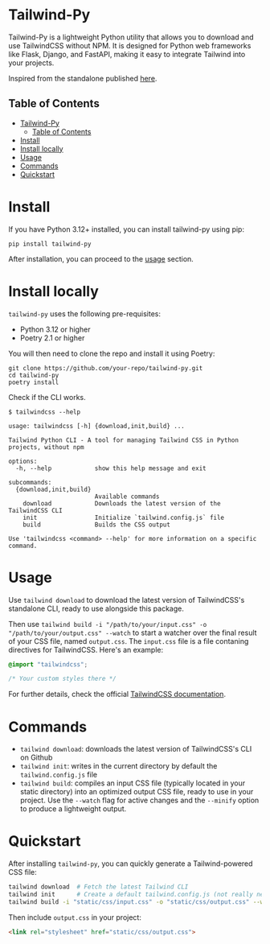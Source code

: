 # Tailwind-Py

Tailwind-Py is a lightweight Python utility that allows you to download and use TailwindCSS without NPM. It is designed for Python web frameworks like Flask, Django, and FastAPI, making it easy to integrate Tailwind into your projects.

Inspired from the standalone published [here](https://tailwindcss.com/blog/standalone-cli).

## Table of Contents

- [Tailwind-Py](#tailwind-py)
  - [Table of Contents](#table-of-contents)
- [Install](#install)
- [Install locally](#install-locally)
- [Usage](#usage)
- [Commands](#commands)
- [Quickstart](#quickstart)

# Install

If you have Python 3.12+ installed, you can install tailwind-py using pip:

```shell
pip install tailwind-py
```

After installation, you can proceed to the [usage](#usage) section.

# Install locally

`tailwind-py` uses the following pre-requisites:

- Python 3.12 or higher
- Poetry 2.1 or higher

You will then need to clone the repo and install it using Poetry:

```shell
git clone https://github.com/your-repo/tailwind-py.git
cd tailwind-py
poetry install
```

Check if the CLI works.

```text
$ tailwindcss --help

usage: tailwindcss [-h] {download,init,build} ...

Tailwind Python CLI - A tool for managing Tailwind CSS in Python projects, without npm

options:
  -h, --help            show this help message and exit

subcommands:
  {download,init,build}
                        Available commands
    download            Downloads the latest version of the TailwindCSS CLI
    init                Initialize `tailwind.config.js` file
    build               Builds the CSS output

Use 'tailwindcss <command> --help' for more information on a specific command.
```

# Usage

Use `tailwind download` to download the latest version of TailwindCSS's standalone CLI, ready to use alongside this package.

Then use `tailwind build -i "/path/to/your/input.css" -o "/path/to/your/output.css" --watch` to start a watcher over the final result of your CSS file, named `output.css`. The `input.css` file is a file contaning directives for TailwindCSS. Here's an example:

```css
@import "tailwindcss";

/* Your custom styles there */
```

For further details, check the official [TailwindCSS documentation](https://tailwindcss.com/docs/installation/tailwind-cli).

# Commands

- `tailwind download`: downloads the latest version of TailwindCSS's CLI on Github
- `tailwind init`: writes in the current directory by default the `tailwind.config.js` file
- `tailwind build`: compiles an input CSS file (typically located in your static directory) into an optimized output CSS file, ready to use in your project. Use the `--watch` flag for active changes and the `--minify` option to produce a lightweight output.

# Quickstart

After installing `tailwind-py`, you can quickly generate a Tailwind-powered CSS file:

```sh
tailwind download  # Fetch the latest Tailwind CLI
tailwind init      # Create a default tailwind.config.js (not really needed for 4.0+)
tailwind build -i "static/css/input.css" -o "static/css/output.css" --watch
```

Then include `output.css` in your project:

```html
<link rel="stylesheet" href="static/css/output.css">
```
